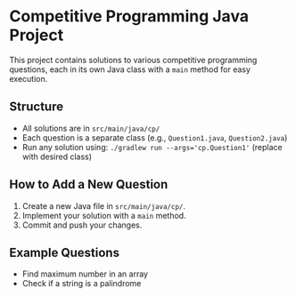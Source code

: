 # Competitive Programming Java Project

This project contains solutions to various competitive programming questions, each in its own Java class with a `main` method for easy execution.

## Structure
- All solutions are in `src/main/java/cp/`
- Each question is a separate class (e.g., `Question1.java`, `Question2.java`)
- Run any solution using: `./gradlew run --args='cp.Question1'` (replace with desired class)

## How to Add a New Question
1. Create a new Java file in `src/main/java/cp/`.
2. Implement your solution with a `main` method.
3. Commit and push your changes.

## Example Questions
- Find maximum number in an array
- Check if a string is a palindrome
